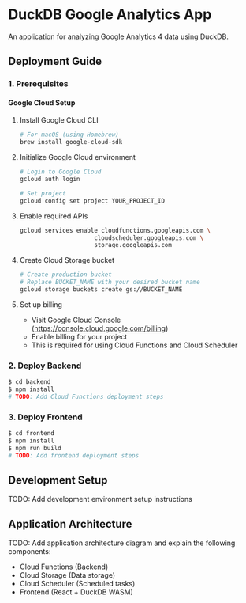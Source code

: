 # DuckDB Google Analytics App

An application for analyzing Google Analytics 4 data using DuckDB.

## Deployment Guide

### 1. Prerequisites

#### Google Cloud Setup

1. Install Google Cloud CLI
   ```bash
   # For macOS (using Homebrew)
   brew install google-cloud-sdk
   ```

2. Initialize Google Cloud environment
   ```bash
   # Login to Google Cloud
   gcloud auth login

   # Set project
   gcloud config set project YOUR_PROJECT_ID
   ```

3. Enable required APIs
   ```bash
   gcloud services enable cloudfunctions.googleapis.com \
                        cloudscheduler.googleapis.com \
                        storage.googleapis.com
   ```

4. Create Cloud Storage bucket
   ```bash
   # Create production bucket
   # Replace BUCKET_NAME with your desired bucket name
   gcloud storage buckets create gs://BUCKET_NAME
   ```

5. Set up billing
   - Visit Google Cloud Console (https://console.cloud.google.com/billing)
   - Enable billing for your project
   - This is required for using Cloud Functions and Cloud Scheduler

### 2. Deploy Backend

```bash
$ cd backend
$ npm install
# TODO: Add Cloud Functions deployment steps
```

### 3. Deploy Frontend

```bash
$ cd frontend
$ npm install
$ npm run build
# TODO: Add frontend deployment steps
```

## Development Setup

TODO: Add development environment setup instructions

## Application Architecture

TODO: Add application architecture diagram and explain the following components:
- Cloud Functions (Backend)
- Cloud Storage (Data storage)
- Cloud Scheduler (Scheduled tasks)
- Frontend (React + DuckDB WASM)
